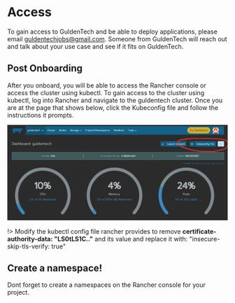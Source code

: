 # Access

To gain access to GuldenTech and be able to deploy applications, please email [guldentechjobs@gmail.com](mailto:guldentechjobs@gmail.com). Someone from GuldenTech will reach out and talk about your use case and see if it fits on GuldenTech.

## Post Onboarding

After you onboard, you will be able to access the Rancher console or access the cluster using kubectl. To gain access to the cluster using kubectl, log into Rancher and navigate to the guldentech cluster. Once you are at the page that shows below, click the Kubeconfig file and follow the instructions it prompts.

![dashboard](../_media/dash.png)

!> Modify the kubectl config file rancher provides to remove **certificate-authority-data: "LS0tLS1C.."** and its value and replace it with: "insecure-skip-tls-verify: true"

## Create a namespace!

Dont forget to create a namespaces on the Rancher console for your project.
